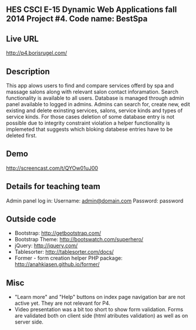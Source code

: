 ## HES CSCI E-15 Dynamic Web Applications fall 2014 Project #4. Code name: BestSpa

## Live URL
<http://p4.borisrugel.com/>

## Description
This app alows users to find and compare services offerd by spa and massage salons along with relevant salon contact inforamation.
Search functionality is available to all users. Database is managed through admin panel available to logged in admins.
Admins can search for, create new, edit existing and delete exinsting services, salons, service kinds and types of service kinds.
For those cases deletion of some database entry is not possible due to integrity constraint violation a helper functionality is implemeted
that suggests which bloking databese entries have to be deleted first.

## Demo
http://screencast.com/t/QYOw01uJ00

## Details for teaching team
Admin panel log in:
Username: admin@domain.com
Password: password


## Outside code
* Bootstrap: http://getbootstrap.com/
* Bootstrap Theme: http://bootswatch.com/superhero/
* jQuery: http://jquery.com/
* Tablesorter: http://tablesorter.com/docs/
* Former - form creation helper PHP package: http://anahkiasen.github.io/former/

## Misc
* "Learn more" and "Help" buttons on index page navigation bar are not active yet. They are not relevant for P4.
* Video presentation was a bit too short to show form validation. Forms are validated both on client side (html atributes validation) as well as on server side.


